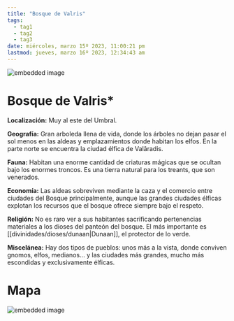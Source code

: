 ```yaml
---
title: "Bosque de Valris"
tags:
  - tag1
  - tag2
  - tag3
date: miércoles, marzo 15º 2023, 11:00:21 pm
lastmod: jueves, marzo 16º 2023, 12:34:43 am
---
```


![embedded image](https://assets.legendkeeper.com/65d7b38b-2165-4d72-9aaa-aa3804239719.jpg "Attachment")

# Bosque de Valris*

**Localización:** Muy al este del Umbral.

**Geografía:** Gran arboleda llena de vida, donde los árboles no dejan pasar el sol menos en las aldeas y emplazamientos donde habitan los elfos. En la parte norte se encuentra la ciudad élfica de Valâradis.

**Fauna:** Habitan una enorme cantidad de criaturas mágicas que se ocultan bajo los enormes troncos. Es una tierra natural para los treants, que son venerados.

**Economía:** Las aldeas sobreviven mediante la caza y el comercio entre ciudades del Bosque principalmente, aunque las grandes ciudades élficas explotan los recursos que el bosque ofrece siempre bajo el respeto.

**Religión:** No es raro ver a sus habitantes sacrificando pertenencias materiales a los dioses del panteón del bosque. El más importante es [[divinidades/dioses/dunaan|Dunaan]], el protector de lo verde.

**Miscelánea:** Hay dos tipos de pueblos: unos más a la vista, donde conviven gnomos, elfos, medianos… y las ciudades más grandes, mucho más escondidas y exclusivamente élficas.

# **Mapa**

![embedded image](https://assets.legendkeeper.com/beb8c512-6db7-47d2-91b7-8db0793055a8.jpg "Attachment")